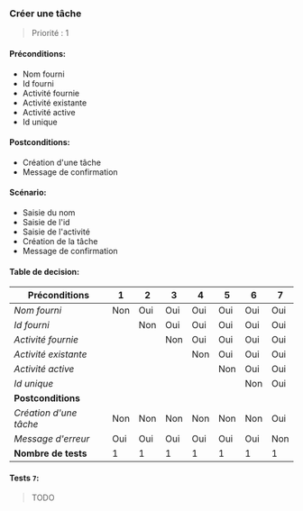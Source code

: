 ### **Créer une tâche**

> Priorité : 1

#### Préconditions:

- Nom fourni
- Id fourni
- Activité fournie
- Activité existante
- Activité active
- Id unique

#### Postconditions:

- Création d'une tâche
- Message de confirmation

#### Scénario:

- Saisie du nom
- Saisie de l'id
- Saisie de l'activité
- Création de la tâche
- Message de confirmation

#### Table de decision:

| Préconditions          | 1   | 2   | 3   | 4   | 5   | 6   | 7   |
| ---------------------- | --- | --- | --- | --- | --- | --- | --- |
| _Nom fourni_           | Non | Oui | Oui | Oui | Oui | Oui | Oui |
| _Id fourni_            |     | Non | Oui | Oui | Oui | Oui | Oui |
| _Activité fournie_     |     |     | Non | Oui | Oui | Oui | Oui |
| _Activité existante_   |     |     |     | Non | Oui | Oui | Oui |
| _Activité active_      |     |     |     |     | Non | Oui | Oui |
| _Id unique_            |     |     |     |     |     | Non | Oui |
| **Postconditions**     |     |     |     |     |     |     |     |
| _Création d'une tâche_ | Non | Non | Non | Non | Non | Non | Oui |
| _Message d'erreur_     | Oui | Oui | Oui | Oui | Oui | Oui | Non |
| **Nombre de tests**    | 1   | 1   | 1   | 1   | 1   | 1   | 1   |

#### Tests `7`:

> TODO
